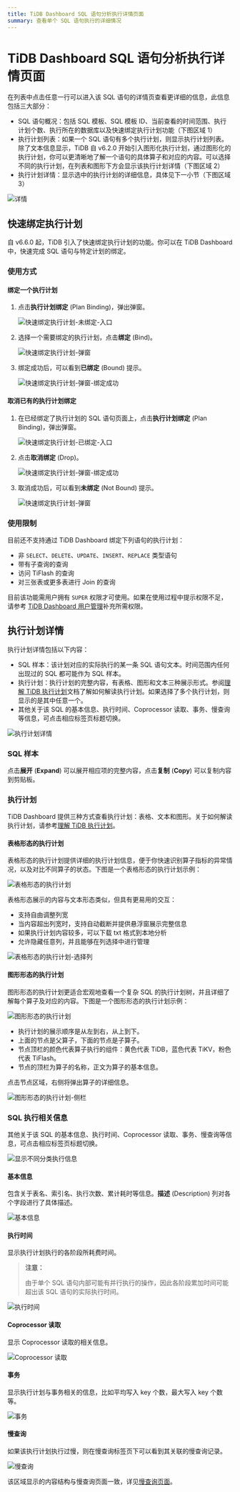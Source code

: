 ```yaml
---
title: TiDB Dashboard SQL 语句分析执行详情页面
summary: 查看单个 SQL 语句执行的详细情况
---
```


# TiDB Dashboard SQL 语句分析执行详情页面

在列表中点击任意一行可以进入该 SQL 语句的详情页查看更详细的信息，此信息包括三大部分：

- SQL 语句概况：包括 SQL 模板、SQL 模板 ID、当前查看的时间范围、执行计划个数、执行所在的数据库以及快速绑定执行计划功能（下图区域 1）
- 执行计划列表：如果一个 SQL 语句有多个执行计划，则显示执行计划列表。除了文本信息显示，TiDB 自 v6.2.0 开始引入图形化执行计划，通过图形化的执行计划，你可以更清晰地了解一个语句的具体算子和对应的内容。可以选择不同的执行计划，在列表和图形下方会显示该执行计划详情（下图区域 2）
- 执行计划详情：显示选中的执行计划的详细信息，具体见下一小节（下图区域 3）

![详情](/media/dashboard/dashboard-statement-detail-v660.png)

## 快速绑定执行计划

自 v6.6.0 起，TiDB 引入了快速绑定执行计划的功能。你可以在 TiDB Dashboard 中，快速完成 SQL 语句与特定计划的绑定。

### 使用方式

#### 绑定一个执行计划

1. 点击**执行计划绑定** (Plan Binding)，弹出弹窗。

    ![快速绑定执行计划-未绑定-入口](/media/dashboard/dashboard-quick-binding-entry-notbound.png)

2. 选择一个需要绑定的执行计划，点击**绑定** (Bind)。

    ![快速绑定执行计划-弹窗](/media/dashboard/dashboard-quick-binding-popup-notbound.png)

3. 绑定成功后，可以看到**已绑定** (Bound) 提示。

    ![快速绑定执行计划-弹窗-绑定成功](/media/dashboard/dashboard-quick-binding-popup-bound.png)

#### 取消已有的执行计划绑定

1. 在已经绑定了执行计划的 SQL 语句页面上，点击**执行计划绑定** (Plan Binding)，弹出弹窗。

    ![快速绑定执行计划-已绑定-入口](/media/dashboard/dashboard-quick-binding-entry-bound.png)

2. 点击**取消绑定** (Drop)。

    ![快速绑定执行计划-弹窗-绑定成功](/media/dashboard/dashboard-quick-binding-popup-bound.png)

3. 取消成功后，可以看到**未绑定** (Not Bound) 提示。

    ![快速绑定执行计划-弹窗](/media/dashboard/dashboard-quick-binding-popup-notbound.png)

### 使用限制

目前还不支持通过 TiDB Dashboard 绑定下列语句的执行计划：

- 非 `SELECT`、`DELETE`、`UPDATE`、`INSERT`、`REPLACE` 类型语句
- 带有子查询的查询
- 访问 TiFlash 的查询
- 对三张表或更多表进行 Join 的查询

目前该功能需用户拥有 `SUPER` 权限才可使用。如果在使用过程中提示权限不足，请参考 [TiDB Dashboard 用户管理](/dashboard/dashboard-user.md)补充所需权限。

## 执行计划详情

执行计划详情包括以下内容：

- SQL 样本：该计划对应的实际执行的某一条 SQL 语句文本。时间范围内任何出现过的 SQL 都可能作为 SQL 样本。
- 执行计划：执行计划的完整内容，有表格、图形和文本三种展示形式。参阅[理解 TiDB 执行计划](/explain-overview.md)文档了解如何解读执行计划。如果选择了多个执行计划，则显示的是其中任意一个。
- 其他关于该 SQL 的基本信息、执行时间、Coprocessor 读取、事务、慢查询等信息，可点击相应标签页标题切换。

![执行计划详情](/media/dashboard/dashboard-statement-plans-detail.png)

### SQL 样本

点击**展开** (**Expand**) 可以展开相应项的完整内容，点击**复制** (**Copy**) 可以复制内容到剪贴板。

### 执行计划

TiDB Dashboard 提供三种方式查看执行计划：表格、文本和图形。关于如何解读执行计划，请参考[理解 TiDB 执行计划](/explain-overview.md)。

#### 表格形态的执行计划

表格形态的执行计划提供详细的执行计划信息，便于你快速识别算子指标的异常情况，以及对比不同算子的状态。下图是一个表格形态的执行计划示例：

![表格形态的执行计划](/media/dashboard/dashboard-table-plan.png)

表格形态展示的内容与文本形态类似，但具有更易用的交互：

- 支持自由调整列宽
- 当内容超出列宽时，支持自动截断并提供悬浮窗展示完整信息
- 如果执行计划内容较多，可以下载 txt 格式到本地分析
- 允许隐藏任意列，并且能够在列选择中进行管理

![表格形态的执行计划-选择列](/media/dashboard/dashboard-table-plan-columnpicker.png)

#### 图形形态的执行计划

图形形态的执行计划更适合宏观地查看一个复杂 SQL 的执行计划树，并且详细了解每个算子及对应的内容。下图是一个图形形态的执行计划示例：

![图形形态的执行计划](/media/dashboard/dashboard-visual-plan-2.png)

- 执行计划的展示顺序是从左到右，从上到下。
- 上面的节点是父算子，下面的节点是子算子。
- 节点顶栏的颜色代表算子执行的组件：黄色代表 TiDB，蓝色代表 TiKV，粉色代表 TiFlash。
- 节点的顶栏为算子的名称，正文为算子的基本信息。

点击节点区域，右侧将弹出算子的详细信息。

![图形形态的执行计划-侧栏](/media/dashboard/dashboard-visual-plan-popup.png)

### SQL 执行相关信息

其他关于该 SQL 的基本信息、执行时间、Coprocessor 读取、事务、慢查询等信息，可点击相应标签页标题切换。

![显示不同分类执行信息](/media/dashboard/dashboard-slow-queries-detail2-v620.png)

#### 基本信息

包含关于表名、索引名、执行次数、累计耗时等信息。**描述** (Description) 列对各个字段进行了具体描述。

![基本信息](/media/dashboard/dashboard-statement-plans-basic.png)

#### 执行时间

显示执行计划执行的各阶段所耗费时间。

> **注意：**
>
> 由于单个 SQL 语句内部可能有并行执行的操作，因此各阶段累加时间可能超出该 SQL 语句的实际执行时间。

![执行时间](/media/dashboard/dashboard-statement-plans-time.png)

#### Coprocessor 读取

显示 Coprocessor 读取的相关信息。

![Coprocessor 读取](/media/dashboard/dashboard-statement-plans-cop-read.png)

#### 事务

显示执行计划与事务相关的信息，比如平均写入 key 个数，最大写入 key 个数等。

![事务](/media/dashboard/dashboard-statement-plans-transaction.png)

#### 慢查询

如果该执行计划执行过慢，则在慢查询标签页下可以看到其关联的慢查询记录。

![慢查询](/media/dashboard/dashboard-statement-plans-slow-queries.png)

该区域显示的内容结构与慢查询页面一致，详见[慢查询页面](/dashboard/dashboard-slow-query.md)。
